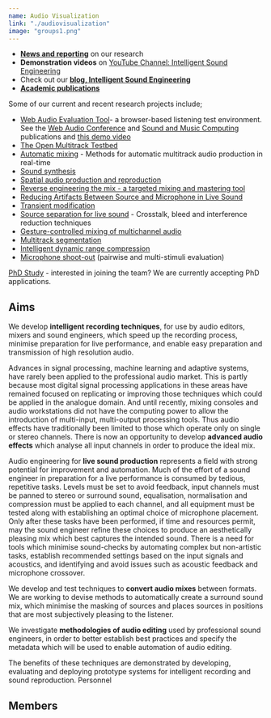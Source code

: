 ```yaml
---
name: Audio Visualization
link: "./audiovisualization"
image: "groups1.png"
---
```



* [**News and reporting**](http://c4dm.eecs.qmul.ac.uk/audioengineering/news/index.html) on our research
* **Demonstration videos** on [YouTube Channel: Intelligent Sound Engineering](http://www.youtube.com/user/IntelligentSoundEng)
* Check out our [**blog, Intelligent Sound Engineering**](https://intelligentsoundengineering.wordpress.com/)
* [**Academic publications**](http://www.eecs.qmul.ac.uk/~josh/publications.htm)

Some of our current and recent research projects include;

* [Web Audio Evaluation Tool](https://github.com/BrechtDeMan/WebAudioEvaluationTool)- a browser-based listening test environment. See the [Web Audio Conference](http://www.eecs.qmul.ac.uk/~josh/documents/2016/Jillings%20-%20WAET%20-%202016.pdf) and [Sound and Music Computing](http://www.eecs.qmul.ac.uk/~josh/documents/2015/Jillings%20-%20SMC10%202015.pdf) publications and [this demo video](https://youtu.be/aHmgSSVaPRY)
* [The Open Multitrack Testbed](http://multitrack.eecs.qmul.ac.uk/)
* [Automatic mixing](http://c4dm.eecs.qmul.ac.uk/audioengineering/automaticmixing/index.html) - Methods for automatic multitrack audio production in real-time
* [Sound synthesis](soundsynthesis.html)
* [Spatial audio production and reproduction](http://c4dm.eecs.qmul.ac.uk/audioengineering/spatialaudio/index.html)
* [Reverse engineering the mix - a targeted mixing and mastering tool](http://c4dm.eecs.qmul.ac.uk/audioengineering/reverseengineering/index.html)
* [Reducing Artifacts Between Source and Microphone in Live Sound](http://c4dm.eecs.qmul.ac.uk/audioengineering/microphoneartifacts/index.html)
* [Transient modification](http://c4dm.eecs.qmul.ac.uk/audioengineering/transientmodification/index.html)
* [Source separation for live sound](http://c4dm.eecs.qmul.ac.uk/audioengineering/sourceseparation/index.html) - Crosstalk, bleed and interference reduction techniques
* [Gesture-controlled mixing of multichannel audio](http://c4dm.eecs.qmul.ac.uk/audioengineering/gesturecontrol/index.html)
* [Multitrack segmentation](http://www.eecs.qmul.ac.uk/~stevenh/multi_seg.html)
* [Intelligent dynamic range compression](http://c4dm.eecs.qmul.ac.uk/audioengineering/compressors/index.html)
* [Microphone shoot-out](http://www.brechtdeman.com/blog/microphone-shootout.html) (pairwise and multi-stimuli evaluation)
 
[PhD Study](study.html) - interested in joining the team? We are currently accepting PhD applications.

Aims
----

We develop **intelligent recording techniques**, for use by audio editors, mixers and sound engineers, which speed up the recording process, minimise preparation for live performance, and enable easy preparation and transmission of high resolution audio.

Advances in signal processing, machine learning and adaptive systems, have rarely been applied to the professional audio market. This is partly because most digital signal processing applications in these areas have remained focused on replicating or improving those techniques which could be applied in the analogue domain. And until recently, mixing consoles and audio workstations did not have the computing power to allow the introduction of multi-input, multi-output processing tools. Thus audio effects have traditionally been limited to those which operate only on single or stereo channels. There is now an opportunity to develop **advanced audio effects** which analyse all input channels in order to produce the ideal mix.

Audio engineering for **live sound production** represents a field with strong potential for improvement and automation. Much of the effort of a sound engineer in preparation for a live performance is consumed by tedious, repetitive tasks. Levels must be set to avoid feedback, input channels must be panned to stereo or surround sound, equalisation, normalisation and compression must be applied to each channel, and all equipment must be tested along with establishing an optimal choice of microphone placement. Only after these tasks have been performed, if time and resources permit, may the sound engineer refine these choices to produce an aesthetically pleasing mix which best captures the intended sound. There is a need for tools which minimise sound-checks by automating complex but non-artistic tasks, establish recommended settings based on the input signals and acoustics, and identifying and avoid issues such as acoustic feedback and microphone crossover.

We develop and test techniques to **convert audio mixes** between formats. We are working to devise methods to automatically create a surround sound mix, which minimise the masking of sources and places sources in positions that are most subjectively pleasing to the listener.

We investigate **methodologies of audio editing** used by professional sound engineers, in order to better establish best practices and specify the metadata which will be used to enable automation of audio editing.

The benefits of these techniques are demonstrated by developing, evaluating and deploying prototype systems for intelligent recording and sound reproduction.
Personnel

Members
----